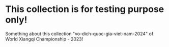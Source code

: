# This collection is for testing purpose only!

Something about this collection "vo-dich-quoc-gia-viet-nam-2024" of World Xiangqi Championship - 2023!